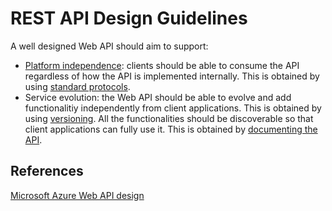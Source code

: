 REST API Design Guidelines
==========================

A well designed Web API should aim to support:

* [Platform independence](platform-independence.md): clients should be able to consume the API regardless of how the API is implemented internally. This is obtained by using [standard protocols](standard-protocols.md).
* Service evolution: the Web API should be able to evolve and add functionalitiy independently from client applications. This is obtained by using [versioning](versioning.md). All the functionalities should be discoverable so that client applications can fully use it. This is obtained by [documenting the API](documenting.md).


## References
[Microsoft Azure Web API design](https://docs.microsoft.com/en-us/azure/architecture/best-practices/api-design)
